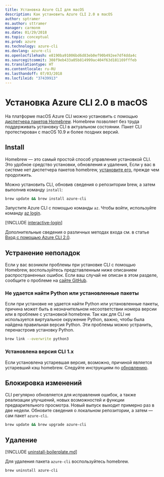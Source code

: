 ```yaml
---
title: Установка Azure CLI для macOS
description: Как установить Azure CLI 2.0 в macOS
author: sptramer
ms.author: sttramer
manager: carmonm
ms.date: 01/29/2018
ms.topic: conceptual
ms.prod: azure
ms.technology: azure-cli
ms.devlang: azure-cli
ms.openlocfilehash: e8190ba91006bd6d83eb0ef90b492ee7df4dda4c
ms.sourcegitcommit: 308f9eb433a05b814999ac404f63d181169fffeb
ms.translationtype: HT
ms.contentlocale: ru-RU
ms.lasthandoff: 07/03/2018
ms.locfileid: "37439913"
---
```

# <a name="install-azure-cli-20-on-macos"></a>Установка Azure CLI 2.0 в macOS

На платформе macOS Azure CLI можно установить с помощью [диспетчера пакетов Homebrew](http://brew.sh). Homebrew позволяет без труда поддерживать установку CLI в актуальном состоянии. Пакет CLI протестирован с macOS 10.9 и более поздних версий.

## <a name="install"></a>Install

Homebrew — это самый простой способ управления установкой CLI. Это удобное средство установки, обновления и удаления,
Если у вас в системе нет диспетчера пакетов homebrew, [установите его](https://docs.brew.sh/Installation.html), прежде чем продолжить.

Можно установить CLI, обновив сведения о репозитории brew, а затем выполнив команду `install`:

```bash
brew update && brew install azure-cli
```

Запустите Azure CLI с помощью команды `az`. Чтобы войти, используйте команду [az login](/cli/azure/reference-index#az-login).

[!INCLUDE [interactive-login](includes/interactive-login.md)]

Дополнительные сведения о различных методах входа см. в статье [Вход с помощью Azure CLI 2.0](authenticate-azure-cli.md).

## <a name="troubleshooting"></a>Устранение неполадок

Если у вас возникли проблемы при установке CLI с помощью Homebrew, воспользуйтесь представленным ниже описанием распространенных ошибок. Если ваш случай не описан в этом разделе, сообщите о проблеме на [сайте GitHub](https://github.com/Azure/azure-cli/issues).

### <a name="unable-to-find-python-or-installed-packages"></a>Не удается найти Python или установленные пакеты

Если при установке не удается найти Python или установленные пакеты, причина может быть в незначительном несоответствии номера версии или в проблеме с установкой homebrew. Так как для CLI не используется виртуальное окружение Python, важно, чтобы была найдена правильная версия Python. Эти проблемы можно устранить, перенастроив установку Python.

```bash
brew link --overwrite python3
```

### <a name="cli-version-1x-is-installed"></a>Установлена версия CLI 1.x

Если установлена устаревшая версия, возможно, причиной является устаревший кэш homebrew. Следуйте инструкциям по [обновлению](#Update).

## <a name="update"></a>Блокировка изменений

CLI регулярно обновляется для исправления ошибок, а также реализации улучшений, новых возможностей и функции предварительного просмотра. Новый выпуск выходит примерно раз в две недели. Обновите сведения о локальном репозитории, а затем — сам пакет `azure-cli`.

```bash
brew update && brew upgrade azure-cli
```

## <a name="uninstall"></a>Удаление

[!INCLUDE [uninstall-boilerplate.md](includes/uninstall-boilerplate.md)]

Для удаления пакета `azure-cli` воспользуйтесь homebrew.

```bash
brew uninstall azure-cli
```
